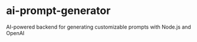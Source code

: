 # ai-prompt-generator
AI-powered backend for generating customizable prompts with Node.js and OpenAI
